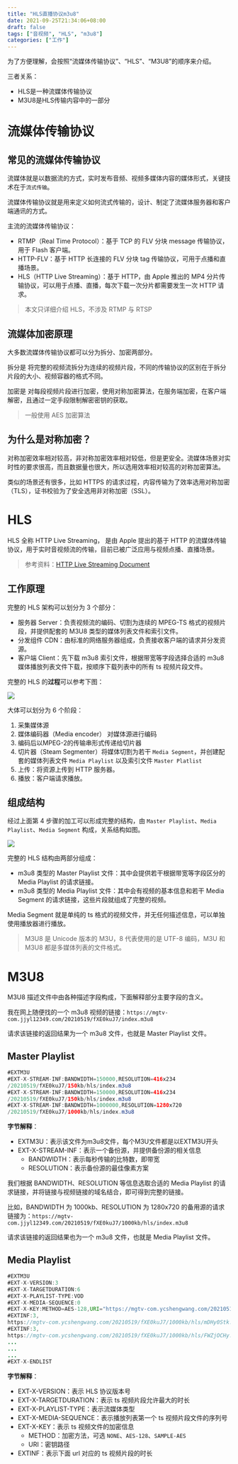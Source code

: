 ```yaml
---
title: "HLS直播协议m3u8"
date: 2021-09-25T21:34:06+08:00
draft: false
tags: ["音视频", "HLS", "m3u8"]
categories: ["工作"]
---
```

为了方便理解，会按照“流媒体传输协议”、“HLS”、“M3U8”的顺序来介绍。

三者关系：
- HLS是一种流媒体传输协议
- M3U8是HLS传输内容中的一部分

# 流媒体传输协议

## 常见的流媒体传输协议

流媒体就是以数据流的方式，实时发布音频、视频多媒体内容的媒体形式，关键技术在于`流式传输`。

流媒体传输协议就是用来定义如何流式传输的，设计、制定了流媒体服务器和客户端通讯的方式。

主流的流媒体传输协议：

- RTMP（Real Time Protocol）：基于 TCP 的 FLV 分块 message 传输协议，用于 Flash 客户端。
- HTTP-FLV：基于 HTTP 长连接的 FLV 分块 tag 传输协议，可用于点播和直播场景。
- HLS（HTTP Live Streaming）：基于 HTTP，由 Apple 推出的 MP4 分片传输协议，可以用于点播、直播，每次下载一次分片都需要发生一次 HTTP 请求。

> 本文只详细介绍 HLS，不涉及 RTMP 与 RTSP

## 流媒体加密原理

大多数流媒体传输协议都可以分为拆分、加密两部分。

拆分是 将完整的视频流拆分为连续的视频片段，不同的传输协议的区别在于拆分片段的大小、视频容器的格式不同。

加密是 对每段视频片段进行加密，使用对称加密算法，在服务端加密，在客户端解密，且通过一定手段限制解密密钥的获取。

> 一般使用 AES 加密算法

## 为什么是对称加密？

对称加密效率相对较高，非对称加密效率相对较低，但是更安全。流媒体场景对实时性的要求很高，而且数据量也很大，所以选用效率相对较高的对称加密算法。

类似的场景还有很多，比如 HTTPS 的请求过程，内容传输为了效率选用对称加密（TLS），证书校验为了安全选用非对称加密（SSL）。

# HLS

HLS 全称 HTTP Live Streaming， 是由 Apple 提出的基于 HTTP 的流媒体传输协议，用于实时音视频流的传输，目前已被广泛应用与视频点播、直播场景。

> 参考资料：[HTTP Live Streaming Document](https://developer.apple.com/library/archive/documentation/NetworkingInternet/Conceptual/StreamingMediaGuide/Introduction/Introduction.html#//apple_ref/doc/uid/TP40008332-CH1-SW1)

## 工作原理

完整的 HLS 架构可以划分为 3 个部分：

- 服务器 Server：负责视频流的编码、切割为连续的 MPEG-TS 格式的视频片段，并提供配套的 M3U8 类型的媒体列表文件和索引文件。
- 分发组件 CDN：由标准的网络服务器组成，负责接收客户端的请求并分发资源。
- 客户端 Client：先下载 m3u8 索引文件，根据带宽等字段选择合适的 m3u8 媒体播放列表文件下载，按顺序下载列表中的所有 ts 视频片段文件。

完整的 HLS 的**过程**可以参考下图：

![](https://i.loli.net/2021/09/16/6Bp37ZFcPfqbAvy.png)

大体可以划分为 6 个阶段：

1. 采集媒体源
2. 媒体编码器（Media encoder） 对媒体源进行编码
3. 编码后以MPEG-2的传输串形式传递给切片器
4. 切片器（Steam Segmenter）将媒体切割为若干 `Media Segment`，并创建配套的媒体列表文件 `Media Playlist` 以及索引文件 `Master Platlist`
5. 上传：将资源上传到 HTTP 服务器。
6. 播放：客户端请求播放。

## 组成结构

经过上面第 4 步骤的加工可以形成完整的结构，由 `Master Playlist`、`Media Playlist`、`Media Segment` 构成，关系结构如图。

![](https://i.loli.net/2021/09/16/F7fcQpGuyiNUYH8.png)

完整的 HLS 结构由两部分组成：
- m3u8 类型的 Master Playlist 文件：其中会提供若干根据带宽等字段区分的 Media Playlist 的请求链接。
- m3u8 类型的 Media Playlist 文件：其中会有视频的基本信息和若干 Media Segment 的请求链接，这些片段就组成了完整的视频。

Media Segment 就是单纯的 ts 格式的视频文件，并无任何描述信息，可以单独使用播放器进行播放。

> M3U8 是 Unicode 版本的 M3U，8 代表使用的是 UTF-8 编码，M3U 和 M3U8 都是多媒体列表的文件格式。

# M3U8

M3U8 描述文件中由各种描述字段构成，下面解释部分主要字段的含义。

我在网上随便找的一个 m3u8 视频的链接：`https://mgtv-com.jjyl12349.com/20210519/fXE0kuJ7/index.m3u8`

请求该链接的返回结果为一个 m3u8 文件，也就是 Master Playlist 文件。

## Master Playlist

```java
#EXTM3U
#EXT-X-STREAM-INF:BANDWIDTH=150000,RESOLUTION=416x234
/20210519/fXE0kuJ7/150kb/hls/index.m3u8
#EXT-X-STREAM-INF:BANDWIDTH=150000,RESOLUTION=416x234
/20210519/fXE0kuJ7/150kb/hls/index.m3u8
#EXT-X-STREAM-INF:BANDWIDTH=1000000,RESOLUTION=1280x720
/20210519/fXE0kuJ7/1000kb/hls/index.m3u8
```

**字节解释**：

- EXTM3U：表示该文件为m3u8文件，每个M3U文件都是以EXTM3U开头
- EXT-X-STREAM-INF：表示一个备份源，并提供备份源的相关信息
	- BANDWIDTH：表示每秒传输的比特数，即带宽
	- RESOLUTION：表示备份源的最佳像素方案

我们根据 BANDWIDTH、RESOLUTION 等信息选取合适的 Media Playlist 的请求链接，并将链接与视频链接的域名结合，即可得到完整的链接。

比如，BANDWIDTH 为 1000kb、RESOLUTION 为 1280x720 的备用源的请求链接为：`https://mgtv-com.jjyl12349.com/20210519/fXE0kuJ7/1000kb/hls/index.m3u8`

请求该链接的返回结果也为一个 m3u8 文件，也就是 Media Playlist 文件。

## Media Playlist

```java
#EXTM3U
#EXT-X-VERSION:3
#EXT-X-TARGETDURATION:6
#EXT-X-PLAYLIST-TYPE:VOD
#EXT-X-MEDIA-SEQUENCE:0
#EXT-X-KEY:METHOD=AES-128,URI="https://mgtv-com.ycshengwang.com/20210519/fXE0kuJ7/1000kb/hls/key.key"
#EXTINF:3,
https://mgtv-com.ycshengwang.com/20210519/fXE0kuJ7/1000kb/hls/mDHy0Stk.ts
#EXTINF:3,
https://mgtv-com.ycshengwang.com/20210519/fXE0kuJ7/1000kb/hls/FWZjOCHy.ts
...
...
...
#EXT-X-ENDLIST
```

**字节解释**：

- EXT-X-VERSION：表示 HLS 协议版本号
- EXT-X-TARGETDURATION：表示 ts 视频片段允许最大的时长
- EXT-X-PLAYLIST-TYPE：表示流媒体类型
- EXT-X-MEDIA-SEQUENCE：表示播放列表第一个 ts 视频片段文件的序列号
- EXT-X-KEY：表示 ts 视频文件的加密信息
	- METHOD：加密方法，可选 `NONE`、`AES-128`、`SAMPLE-AES`
	- URI：密钥路径
- EXTINF：表示下面 url 对应的 ts 视频片段的时长
